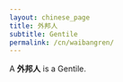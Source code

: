 ```yaml
---
layout: chinese_page
title: 外邦人
subtitle: Gentile
permalink: /cn/waibangren/
---
```


A **外邦人** is a Gentile.
